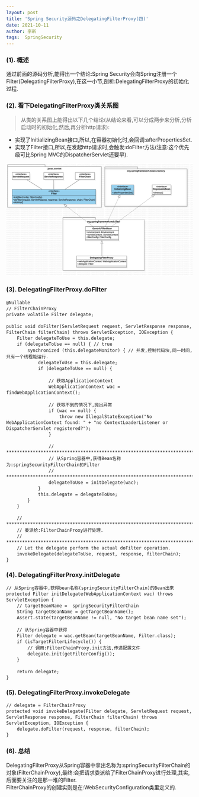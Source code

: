 ```yaml
---
layout: post
title: 'Spring Security源码之DelegatingFilterProxy(四)' 
date: 2021-10-11
author: 李新
tags:  SpringSecurity
---
```


### (1). 概述
通过前面的源码分析,能得出一个结论:Spring Security会向Spring注册一个Filter(DelegatingFilterProxy),在这一小节,剖析:DelegatingFilterProxy的初始化过程.   

### (2). 看下DelegatingFilterProxy类关系图
> 从类的关系图上能得出以下几个结论(从结论来看,可以分成两步来分析,分析启动时的初始化,然后,再分析http请求):   
+ 实现了InitializingBean接口,所以,在容器初始化时,会回调:afterPropertiesSet.   
+ 实现了Filter接口,所以,在发起http请求时,会触发:doFilter方法(注意:这个优先级可比Spring MVC的DispatcherServlet还要早).   

!["DelegatingFilterProxy类继承关系图"](/assets/spring-security/imgs/DelegationgFilterProxy.jpg)   

### (3). DelegatingFilterProxy.doFilter
```
@Nullable
// FilterChainProxy
private volatile Filter delegate;

public void doFilter(ServletRequest request, ServletResponse response, FilterChain filterChain) throws ServletException, IOException {
	Filter delegateToUse = this.delegate;
	if (delegateToUse == null) { // true
		synchronized (this.delegateMonitor) { // 并发,控制代码块,同一时间,只有一个线程能运行.  
			delegateToUse = this.delegate;
			if (delegateToUse == null) {
				
				// 获取ApplicationContext
				WebApplicationContext wac = findWebApplicationContext();
				
				// 获取不到的情况下,抛出异常
				if (wac == null) {
					throw new IllegalStateException("No WebApplicationContext found: " + "no ContextLoaderListener or DispatcherServlet registered?");
				}
				
				// ****************************************************************************
				// 从Spring容器中,获得Bean名称为:springSecurityFilterChain的Filter
				// ****************************************************************************
				delegateToUse = initDelegate(wac);
			}
			this.delegate = delegateToUse;
		}
	}

    // *********************************************************************************
	// 委派给:FilterChainProxy进行处理.
	// *********************************************************************************
	// Let the delegate perform the actual doFilter operation.
	invokeDelegate(delegateToUse, request, response, filterChain);
}
```
### (4). DelegatingFilterProxy.initDelegate
```
// 从Spring容器中,获得bean名称(springSecurityFilterChain)的Bean出来
protected Filter initDelegate(WebApplicationContext wac) throws ServletException {
	// targetBeanName =  springSecurityFilterChain
	String targetBeanName = getTargetBeanName();
	Assert.state(targetBeanName != null, "No target bean name set");
	
	// 从Spring容器中获得
	Filter delegate = wac.getBean(targetBeanName, Filter.class);
	if (isTargetFilterLifecycle()) {
		// 调用:FilterChainProxy.init方法,传递配置文件
		delegate.init(getFilterConfig());
	}
	
	return delegate;
}
```
### (5). DelegatingFilterProxy.invokeDelegate
```
// delegate = FilterChainProxy
protected void invokeDelegate(Filter delegate, ServletRequest request, ServletResponse response, FilterChain filterChain) throws ServletException, IOException {
	delegate.doFilter(request, response, filterChain);
}
```
### (6). 总结
DelegatingFilterProxy从Spring容器中拿出名称为:springSecurityFilterChain的对象(FilterChainProxy),最终:会把请求委派给了FilterChainProxy进行处理,其实,后面要关注的是那一堆的Filter.      
FilterChainProxy的创建实则是在:WebSecurityConfiguration类里定义的.